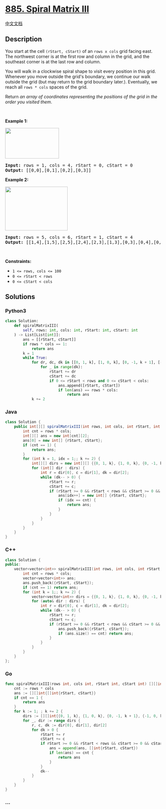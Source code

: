 # [885. Spiral Matrix III](https://leetcode.com/problems/spiral-matrix-iii)

[中文文档](/solution/0800-0899/0885.Spiral%20Matrix%20III/README.md)

## Description

<p>You start at the cell <code>(rStart, cStart)</code> of an <code>rows x cols</code> grid facing east. The northwest corner is at the first row and column in the grid, and the southeast corner is at the last row and column.</p>

<p>You will walk in a clockwise spiral shape to visit every position in this grid. Whenever you move outside the grid&#39;s boundary, we continue our walk outside the grid (but may return to the grid boundary later.). Eventually, we reach all <code>rows * cols</code> spaces of the grid.</p>

<p>Return <em>an array of coordinates representing the positions of the grid in the order you visited them</em>.</p>

<p>&nbsp;</p>
<p><strong class="example">Example 1:</strong></p>
<img alt="" src="https://fastly.jsdelivr.net/gh/doocs/leetcode@main/solution/0800-0899/0885.Spiral%20Matrix%20III/images/example_1.png" style="width: 174px; height: 99px;" />
<pre>
<strong>Input:</strong> rows = 1, cols = 4, rStart = 0, cStart = 0
<strong>Output:</strong> [[0,0],[0,1],[0,2],[0,3]]
</pre>

<p><strong class="example">Example 2:</strong></p>
<img alt="" src="https://fastly.jsdelivr.net/gh/doocs/leetcode@main/solution/0800-0899/0885.Spiral%20Matrix%20III/images/example_2.png" style="width: 202px; height: 142px;" />
<pre>
<strong>Input:</strong> rows = 5, cols = 6, rStart = 1, cStart = 4
<strong>Output:</strong> [[1,4],[1,5],[2,5],[2,4],[2,3],[1,3],[0,3],[0,4],[0,5],[3,5],[3,4],[3,3],[3,2],[2,2],[1,2],[0,2],[4,5],[4,4],[4,3],[4,2],[4,1],[3,1],[2,1],[1,1],[0,1],[4,0],[3,0],[2,0],[1,0],[0,0]]
</pre>

<p>&nbsp;</p>
<p><strong>Constraints:</strong></p>

<ul>
	<li><code>1 &lt;= rows, cols &lt;= 100</code></li>
	<li><code>0 &lt;= rStart &lt; rows</code></li>
	<li><code>0 &lt;= cStart &lt; cols</code></li>
</ul>

## Solutions

<!-- tabs:start -->

### **Python3**

```python
class Solution:
    def spiralMatrixIII(
        self, rows: int, cols: int, rStart: int, cStart: int
    ) -> List[List[int]]:
        ans = [[rStart, cStart]]
        if rows * cols == 1:
            return ans
        k = 1
        while True:
            for dr, dc, dk in [[0, 1, k], [1, 0, k], [0, -1, k + 1], [-1, 0, k + 1]]:
                for _ in range(dk):
                    rStart += dr
                    cStart += dc
                    if 0 <= rStart < rows and 0 <= cStart < cols:
                        ans.append([rStart, cStart])
                        if len(ans) == rows * cols:
                            return ans
            k += 2
```

### **Java**

```java
class Solution {
    public int[][] spiralMatrixIII(int rows, int cols, int rStart, int cStart) {
        int cnt = rows * cols;
        int[][] ans = new int[cnt][2];
        ans[0] = new int[] {rStart, cStart};
        if (cnt == 1) {
            return ans;
        }
        for (int k = 1, idx = 1;; k += 2) {
            int[][] dirs = new int[][] {{0, 1, k}, {1, 0, k}, {0, -1, k + 1}, {-1, 0, k + 1}};
            for (int[] dir : dirs) {
                int r = dir[0], c = dir[1], dk = dir[2];
                while (dk-- > 0) {
                    rStart += r;
                    cStart += c;
                    if (rStart >= 0 && rStart < rows && cStart >= 0 && cStart < cols) {
                        ans[idx++] = new int[] {rStart, cStart};
                        if (idx == cnt) {
                            return ans;
                        }
                    }
                }
            }
        }
    }
}
```

### **C++**

```cpp
class Solution {
public:
    vector<vector<int>> spiralMatrixIII(int rows, int cols, int rStart, int cStart) {
        int cnt = rows * cols;
        vector<vector<int>> ans;
        ans.push_back({rStart, cStart});
        if (cnt == 1) return ans;
        for (int k = 1;; k += 2) {
            vector<vector<int>> dirs = {{0, 1, k}, {1, 0, k}, {0, -1, k + 1}, {-1, 0, k + 1}};
            for (auto& dir : dirs) {
                int r = dir[0], c = dir[1], dk = dir[2];
                while (dk-- > 0) {
                    rStart += r;
                    cStart += c;
                    if (rStart >= 0 && rStart < rows && cStart >= 0 && cStart < cols) {
                        ans.push_back({rStart, cStart});
                        if (ans.size() == cnt) return ans;
                    }
                }
            }
        }
    }
};
```

### **Go**

```go
func spiralMatrixIII(rows int, cols int, rStart int, cStart int) [][]int {
	cnt := rows * cols
	ans := [][]int{[]int{rStart, cStart}}
	if cnt == 1 {
		return ans
	}
	for k := 1; ; k += 2 {
		dirs := [][]int{{0, 1, k}, {1, 0, k}, {0, -1, k + 1}, {-1, 0, k + 1}}
		for _, dir := range dirs {
			r, c, dk := dir[0], dir[1], dir[2]
			for dk > 0 {
				rStart += r
				cStart += c
				if rStart >= 0 && rStart < rows && cStart >= 0 && cStart < cols {
					ans = append(ans, []int{rStart, cStart})
					if len(ans) == cnt {
						return ans
					}
				}
				dk--
			}
		}
	}
}
```

### **...**

```

```

<!-- tabs:end -->
